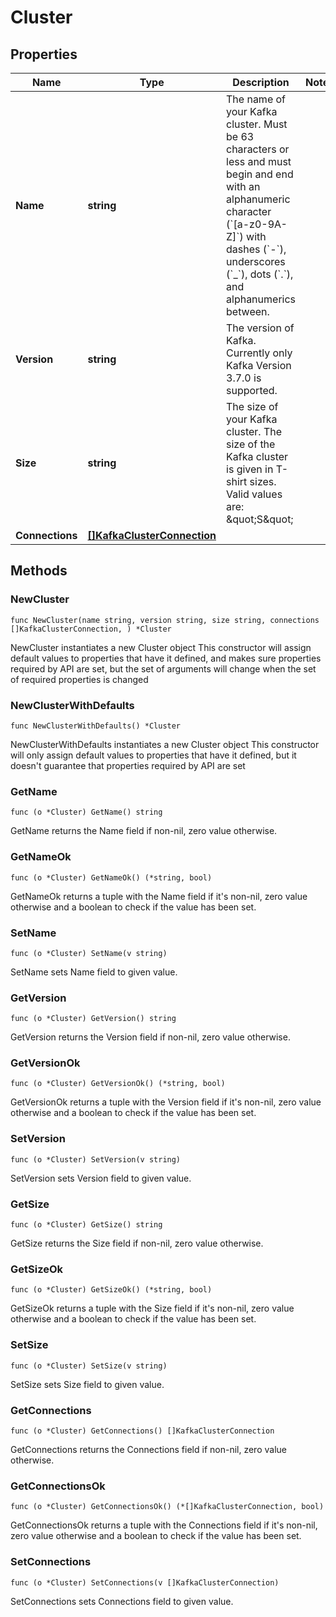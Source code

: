 # Cluster

## Properties

|Name | Type | Description | Notes|
|------------ | ------------- | ------------- | -------------|
|**Name** | **string** | The name of your Kafka cluster. Must be 63 characters or less and must begin and end with an alphanumeric character (&#x60;[a-z0-9A-Z]&#x60;) with dashes (&#x60;-&#x60;), underscores (&#x60;_&#x60;), dots (&#x60;.&#x60;), and alphanumerics between.  | |
|**Version** | **string** | The version of Kafka. Currently only Kafka Version 3.7.0 is supported.  | |
|**Size** | **string** | The size of your Kafka cluster. The size of the Kafka cluster is given in T-shirt sizes. Valid values are: \&quot;S\&quot;  | |
|**Connections** | [**[]KafkaClusterConnection**](KafkaClusterConnection.md) |  | |

## Methods

### NewCluster

`func NewCluster(name string, version string, size string, connections []KafkaClusterConnection, ) *Cluster`

NewCluster instantiates a new Cluster object
This constructor will assign default values to properties that have it defined,
and makes sure properties required by API are set, but the set of arguments
will change when the set of required properties is changed

### NewClusterWithDefaults

`func NewClusterWithDefaults() *Cluster`

NewClusterWithDefaults instantiates a new Cluster object
This constructor will only assign default values to properties that have it defined,
but it doesn't guarantee that properties required by API are set

### GetName

`func (o *Cluster) GetName() string`

GetName returns the Name field if non-nil, zero value otherwise.

### GetNameOk

`func (o *Cluster) GetNameOk() (*string, bool)`

GetNameOk returns a tuple with the Name field if it's non-nil, zero value otherwise
and a boolean to check if the value has been set.

### SetName

`func (o *Cluster) SetName(v string)`

SetName sets Name field to given value.


### GetVersion

`func (o *Cluster) GetVersion() string`

GetVersion returns the Version field if non-nil, zero value otherwise.

### GetVersionOk

`func (o *Cluster) GetVersionOk() (*string, bool)`

GetVersionOk returns a tuple with the Version field if it's non-nil, zero value otherwise
and a boolean to check if the value has been set.

### SetVersion

`func (o *Cluster) SetVersion(v string)`

SetVersion sets Version field to given value.


### GetSize

`func (o *Cluster) GetSize() string`

GetSize returns the Size field if non-nil, zero value otherwise.

### GetSizeOk

`func (o *Cluster) GetSizeOk() (*string, bool)`

GetSizeOk returns a tuple with the Size field if it's non-nil, zero value otherwise
and a boolean to check if the value has been set.

### SetSize

`func (o *Cluster) SetSize(v string)`

SetSize sets Size field to given value.


### GetConnections

`func (o *Cluster) GetConnections() []KafkaClusterConnection`

GetConnections returns the Connections field if non-nil, zero value otherwise.

### GetConnectionsOk

`func (o *Cluster) GetConnectionsOk() (*[]KafkaClusterConnection, bool)`

GetConnectionsOk returns a tuple with the Connections field if it's non-nil, zero value otherwise
and a boolean to check if the value has been set.

### SetConnections

`func (o *Cluster) SetConnections(v []KafkaClusterConnection)`

SetConnections sets Connections field to given value.



